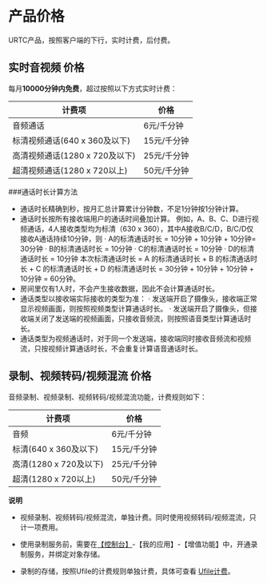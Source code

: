 

# 产品价格

URTC产品，按照客户端的下行，实时计费，后付费。  

## 实时音视频 价格

每月**10000分钟内免费**，超过按照以下方式实时计费：

|计费项                               | 价格                                                              |
| ----------------------------- | ------------------------------------------------------------------ |
|音频通话                              | 6元/千分钟                                                        |
|标清视频通话(640 x 360及以下)          | 15元/千分钟                                                       |
|高清视频通话(1280 x 720及以下)         | 25元/千分钟                                                       |
|超清视频通话(1280 x 720以上)           | 50元/千分钟                                                       |

###通话时长计算方法
 -  通话时长精确到秒，按月汇总计算累计分钟数，不足1分钟按1分钟计算。
 -  通话时长按所有接收端用户的通话时间叠加计算。
例如，A、B、C、D进行视频通话，4人接收类型均为标清（630 x 360），其中A接收B/C/D，B/C/D仅接收A通话持续10分钟，则
· A的标清通话时长 = 10分钟 + 10分钟  + 10分钟= 30分钟
· B的标清通话时长 = 10分钟
· C的标清通话时长 = 10分钟
· D的标清通话时长 = 10分钟
本次标清通话时长 = A 的标清通话时长 + B 的标清通话时长 + C 的标清通话时长 + D 的标清通话时长 = 30分钟 + 10分钟 + 10分钟 + 10分钟 = 60分钟。
 -  房间里仅有1人时，不会产生接收数据，因此不会计算通话时长。
 -  通话类型以接收端实际接收的类型为准：
· 发送端开启了摄像头，接收端正常显示视频画面，则按照视频类型计算通话时长。
· 发送端开启了摄像头，但接收端关闭了发送端的视频画面，只接收音频流，则按照语音类型计算通话时长。
 -  通话类型为视频通话时，对于同一个发送端，接收端同时接收音频流和视频流，只按视频计算通话时长，不会重复计算语音通话时长。




## 录制、视频转码/视频混流 价格

音频录制、视频录制、视频转码/视频混流功能，计费规则如下：
 

|计费项                           | 价格                                                                  |
| --------------------------- | ----------------------------------------------------------------------- |
|音频                            | 6元/千分钟                                                              |
|标清(640 x 360及以下)            | 15元/千分钟                                                             |
|高清(1280 x 720及以下)           | 25元/千分钟                                                             |
|超清(1280 x 720以上)             | 50元/千分钟                                                             |

**说明** 


 -  视频录制、视频转码/视频混流，单独计费。同时使用视频转码/视频混流，只计一项费用。 


 -  使用录制服务前，需要在[【控制台】](https://console.ucloud.cn/urtc/manage)-【我的应用】-【增值功能】中，开通录制服务，并绑定对象存储。       


 -  录制的存储，按照Ufile的计费规则单独计费，具体可查看 [Ufile计费](https://docs.ucloud.cn/storage_cdn/ufile/bill/new)。
 
